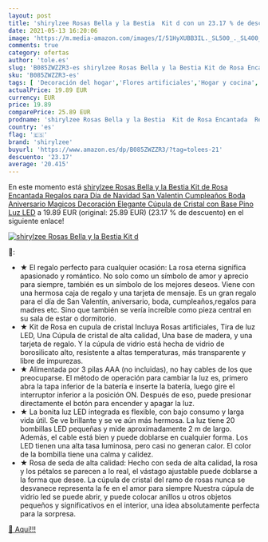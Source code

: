 ```yaml
---
layout: post
title: 'shirylzee Rosas Bella y la Bestia  Kit d con un 23.17 % de descuento'
date: 2021-05-13 16:20:06
image: 'https://m.media-amazon.com/images/I/51HyXUBB3IL._SL500_._SL400_.jpg'
comments: true
category: ofertas
author: 'tole.es'
slug: 'B085ZWZZR3-es shirylzee Rosas Bella y la Bestia Kit de Rosa Encantada...'
sku: 'B085ZWZZR3-es'
tags: [ 'Decoración del hogar','Flores artificiales','Hogar y cocina','Plantas y flores artificiales','navidad','shirylzee', ]
actualPrice: 19.89 EUR
currency: EUR
price: 19.89
comparePrice: 25.89 EUR
prodname: 'shirylzee Rosas Bella y la Bestia  Kit de Rosa Encantada  Regalos para Día de Navidad  San Valentin  Cumpleaños  Boda  Aniversario  Magicos Decoración Elegante Cúpula de Cristal con Base Pino Luz LED'
country: 'es'
flag: '🇪🇸'
brand: 'shirylzee'
buyurl: 'https://www.amazon.es/dp/B085ZWZZR3/?tag=tolees-21'
descuento: '23.17'
average: '20.415'
---
```


En este momento está [shirylzee Rosas Bella y la Bestia  Kit de Rosa Encantada  Regalos para Día de Navidad  San Valentin  Cumpleaños  Boda  Aniversario  Magicos Decoración Elegante Cúpula de Cristal con Base Pino Luz LED](https://www.amazon.es/dp/B085ZWZZR3/?tag=tolees-21) a 19.89 EUR (original: 25.89 EUR) (23.17 %  de descuento) en el siguiente enlace!

[![shirylzee Rosas Bella y la Bestia  Kit d](https://m.media-amazon.com/images/I/51HyXUBB3IL._SL500_._SL400_.jpg)](https://www.amazon.es/dp/B085ZWZZR3/?tag=tolees-21)

🔎:

- ★ El regalo perfecto para cualquier ocasión: La rosa eterna significa apasionado y romántico. No solo como un símbolo de amor y aprecio para siempre, también es un símbolo de los mejores deseos. Viene con una hermosa caja de regalo y una tarjeta de mensaje. Es un gran regalo para el día de San Valentín, aniversario, boda, cumpleaños,regalos para madres etc. Sino que también se vería increíble como pieza central en su sala de estar o dormitorio.
- ★ Kit de Rosa en cupula de cristal Incluya Rosas artificiales, Tira de luz LED, Una Cúpula de cristal de alta calidad, Una base de madera, y una tarjeta de regalo. Y la cúpula de vidrio está hecha de vidrio de borosilicato alto, resistente a altas temperaturas, más transparente y libre de impurezas.
- ★ Alimentada por 3 pilas AAA (no incluidas), no hay cables de los que preocuparse. El método de operación para cambiar la luz es, primero abra la tapa inferior de la batería e inserte la batería, luego gire el interruptor inferior a la posición ON. Después de eso, puede presionar directamente el botón para encender y apagar la luz.
- ★ La bonita luz LED integrada es flexible, con bajo consumo y larga vida útil. Se ve brillante y se ve aún más hermosa. La luz tiene 20 bombillas LED pequeñas y mide aproximadamente 2 m de largo. Además, el cable está bien y puede doblarse en cualquier forma. Los LED tienen una alta tasa luminosa, pero casi no generan calor. El color de la bombilla tiene una calma y calidez.
- ★ Rosa de seda de alta calidad: Hecho con seda de alta calidad, la rosa y los pétalos se parecen a lo real, el vástago ajustable puede doblarse a la forma que desee. La cúpula de cristal del ramo de rosas nunca se desvanece representa la fe en el amor para siempre Nuestra cúpula de vidrio led se puede abrir, y puede colocar anillos u otros objetos pequeños y significativos en el interior, una idea absolutamente perfecta para la sorpresa.

[🛒 Aquí!!!](https://www.amazon.es/dp/B085ZWZZR3/?tag=tolees-21)
